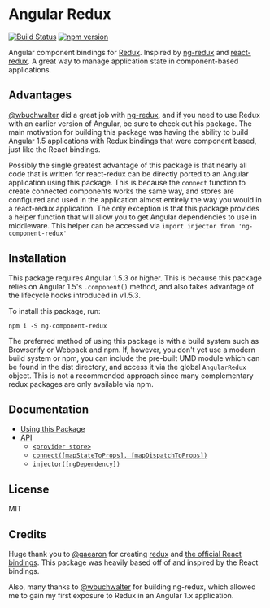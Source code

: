 Angular Redux
=========================

[![Build Status](https://img.shields.io/travis/bcarroll22/ng-component-redux/master.svg?style=flat-square)](https://travis-ci.org/bcarroll22/ng-component-redux) [![npm version](https://img.shields.io/npm/v/ng-component-redux.svg?style=flat-square)](https://www.npmjs.com/package/ng-component-redux)

Angular component bindings for [Redux](https://github.com/reactjs/redux).
Inspired by [ng-redux](https://github.com/angular-redux/ng-redux) and [react-redux](https://github.com/reactjs/react-redux). A great way to manage application state in component-based applications.

## Advantages
[@wbuchwalter](https://github.com/wbuchwalter) did a great job with [ng-redux](https://github.com/angular-redux/ng-redux), and if you need to use Redux with an earlier version of Angular, be sure to check out his package. The main motivation for building this package was having the ability to build Angular 1.5 applications with Redux bindings that were component based, just like the React bindings.

Possibly the single greatest advantage of this package is that nearly all code that is written for react-redux can be directly ported to an Angular application using this package. This is because the `connect` function to create connected components works the same way, and stores are configured and used in the application almost entirely the way you would in a react-redux application.
The only exception is that this package provides a helper function that will allow you to get Angular dependencies to use in middleware. This helper can be accessed via `import injector from 'ng-component-redux'`

## Installation

This package requires Angular 1.5.3 or higher. This is because this package relies on Angular 1.5's `.component()` method, and also takes advantage of the lifecycle hooks introduced in v1.5.3.

To install this package, run:
```
npm i -S ng-component-redux
```
The preferred method of using this package is with a build system such as Browserify or Webpack and npm. If, however, you don't yet use a modern build system or npm, you can include the pre-built UMD module which can be found in the dist directory, and access it via the global `AngularRedux` object. This is not a recommended approach since many complementary redux packages are only available via npm.

## Documentation
- [Using this Package](docs/usage.md#usage)
- [API](docs/api.md#api)
  - [`<provider store>`](docs/api.md#provider-store)
  - [`connect([mapStateToProps], [mapDispatchToProps])`](docs/api.md#connectmapstatetoprops-mapdispatchtoprops-mergeprops-options)
  - [`injector([ngDependency])`](docs/api.md#connectmapstatetoprops-mapdispatchtoprops-mergeprops-options)

## License
MIT

## Credits
Huge thank you to [@gaearon](https://github.com/gaearon/) for creating [redux](https://github.com/reactjs/redux) and [the official React bindings](https://github.com/reactjs/react-redux). This package was heavily based off of and inspired by the React bindings.

Also, many thanks to [@wbuchwalter](https://github.com/wbuchwalter) for building ng-redux, which allowed me to gain my first exposure to Redux in an Angular 1.x application.
